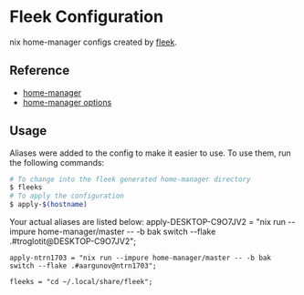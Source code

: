 # Fleek Configuration

nix home-manager configs created by [fleek](https://github.com/ublue-os/fleek).

## Reference

- [home-manager](https://nix-community.github.io/home-manager/)
- [home-manager options](https://nix-community.github.io/home-manager/options.html)

## Usage

Aliases were added to the config to make it easier to use. To use them, run the following commands:

```bash
# To change into the fleek generated home-manager directory
$ fleeks
# To apply the configuration
$ apply-$(hostname)
```

Your actual aliases are listed below:
    apply-DESKTOP-C9O7JV2 = "nix run --impure home-manager/master -- -b bak switch --flake .#troglotit@DESKTOP-C9O7JV2";

    apply-ntrn1703 = "nix run --impure home-manager/master -- -b bak switch --flake .#aargunov@ntrn1703";

    fleeks = "cd ~/.local/share/fleek";
